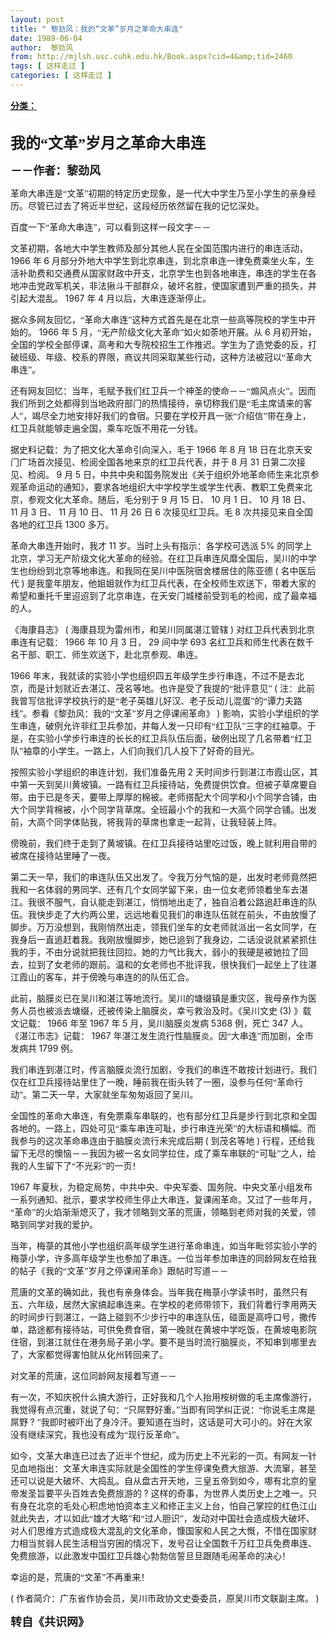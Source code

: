 ```yaml
---
layout: post
title: " 黎劲风：我的“文革”岁月之革命大串连"
date: 1989-06-04
author:  黎劲风
from: http://mjlsh.usc.cuhk.edu.hk/Book.aspx?cid=4&amp;tid=2460
tags: [ 这样走过 ]
categories: [ 这样走过 ]
---
```


<div style="margin: 15px 10px 10px 0px;">
<div>
<span id="ctl00_ContentPlaceHolder1_chapter1_SubjectLabel" style="font-weight:bold;text-decoration:underline;">
   分类：
  </span>
</div>
<b>
<br/>
</b>
<p class="MsoNormal">
<b>
<span lang="ZH-CN" style='font-family:宋体;mso-ascii-font-family:
"Times New Roman"'>
<font size="5">
     我的“文革”岁月之革命大串连
    </font>
</span>
<o:p>
</o:p>
</b>
</p>
<p class="MsoNormal">
<span lang="ZH-CN" style='font-family:宋体;mso-ascii-font-family:
"Times New Roman"'>
<b>
<font size="4">
     －－作者：黎劲风
    </font>
</b>
</span>
<o:p>
</o:p>
</p>
<p class="MsoNormal">
<o:p>
</o:p>
</p>
<p class="MsoNormal">
<span lang="ZH-CN" style='font-family:宋体;mso-ascii-font-family:
"Times New Roman"'>
   革命大串连是“文革”初期的特定历史现象，是一代大中学生乃至小学生的亲身经历。尽管已过去了将近半世纪，这段经历依然留在我的记忆深处。
  </span>
<o:p>
</o:p>
</p>
<p class="MsoNormal">
<span lang="ZH-CN" style='font-family:宋体;mso-ascii-font-family:
"Times New Roman"'>
   百度一下“革命大串连”，可以看到这样一段文字－－
  </span>
<o:p>
</o:p>
</p>
<p class="MsoNormal">
<span lang="ZH-CN" style='font-family:宋体;mso-ascii-font-family:
"Times New Roman"'>
   文革初期，各地大中学生教师及部分其他人民在全国范围内进行的串连活动，
  </span>
  1966
  <span lang="ZH-CN" style='font-family:宋体;mso-ascii-font-family:"Times New Roman"'>
   年
  </span>
  6
  <span lang="ZH-CN" style='font-family:宋体;mso-ascii-font-family:"Times New Roman"'>
   月部分外地大中学生到北京串连，到北京串连一律免费乘坐火车，生活补助费和交通费从国家财政中开支，北京学生也到各地串连，串连的学生在各地冲击党政军机关，非法揪斗干部群众，破坏名胜，使国家遭到严重的损失，并引起大混乱。
  </span>
  1967
  <span lang="ZH-CN" style='font-family:宋体;mso-ascii-font-family:"Times New Roman"'>
   年
  </span>
  4
  <span lang="ZH-CN" style='font-family:宋体;mso-ascii-font-family:"Times New Roman"'>
   月以后，大串连逐渐停止。
  </span>
<o:p>
</o:p>
</p>
<p class="MsoNormal">
<span lang="ZH-CN" style='font-family:宋体;mso-ascii-font-family:
"Times New Roman"'>
   据众多网友回忆，“革命大串连”这种方式首先是在北京一些高等院校的学生中开始的。
  </span>
  1966
  <span lang="ZH-CN" style='font-family:宋体;mso-ascii-font-family:"Times New Roman"'>
   年
  </span>
  5
  <span lang="ZH-CN" style='font-family:宋体;mso-ascii-font-family:"Times New Roman"'>
   月，“无产阶级文化大革命”如火如荼地开展。从
  </span>
  6
  <span lang="ZH-CN" style='font-family:宋体;mso-ascii-font-family:"Times New Roman"'>
   月初开始，全国的学校全部停课，高考和大专院校招生工作推迟。学生为了造党委的反，打破班级、年级、校系的界限，商议共同采取某些行动，这种方法被冠以“革命大串连”。
  </span>
<o:p>
</o:p>
</p>
<p class="MsoNormal">
<span lang="ZH-CN" style='font-family:宋体;mso-ascii-font-family:
"Times New Roman"'>
   还有网友回忆：当年，毛赋予我们红卫兵一个神圣的使命－－“煽风点火”。因而我们所到之处都得到当地政府部门的热情接待，亲切称我们是“毛主席请来的客人”，竭尽全力地安排好我们的食宿。只要在学校开具一张“介绍信”带在身上，红卫兵就能够走遍全国，乘车吃饭不用花一分钱。
  </span>
<o:p>
</o:p>
</p>
<p class="MsoNormal">
<span lang="ZH-CN" style='font-family:宋体;mso-ascii-font-family:
"Times New Roman"'>
   据史料记载：为了把文化大革命引向深入，毛于
  </span>
  1966
  <span lang="ZH-CN" style='font-family:宋体;mso-ascii-font-family:"Times New Roman"'>
   年
  </span>
  8
  <span lang="ZH-CN" style='font-family:宋体;mso-ascii-font-family:"Times New Roman"'>
   月
  </span>
  18
  <span lang="ZH-CN" style='font-family:宋体;mso-ascii-font-family:"Times New Roman"'>
   日在北京天安门广场首次接见、检阅全国各地来京的红卫兵代表，并于
  </span>
  8
  <span lang="ZH-CN" style='font-family:宋体;mso-ascii-font-family:"Times New Roman"'>
   月
  </span>
  31
  <span lang="ZH-CN" style='font-family:宋体;mso-ascii-font-family:"Times New Roman"'>
   日第二次接见、检阅。
  </span>
  9
  <span lang="ZH-CN" style='font-family:宋体;mso-ascii-font-family:"Times New Roman"'>
   月
  </span>
  5
  <span lang="ZH-CN" style='font-family:宋体;mso-ascii-font-family:"Times New Roman"'>
   日，中共中央和国务院发出《关于组织外地革命师生来北京参观革命运动的通知》，要求各地组织大中学校学生或学生代表、教职工免费来北京，参观文化大革命。随后，毛分别于
  </span>
  9
  <span lang="ZH-CN" style='font-family:宋体;mso-ascii-font-family:"Times New Roman"'>
   月
  </span>
  15
  <span lang="ZH-CN" style='font-family:宋体;mso-ascii-font-family:"Times New Roman"'>
   日、
  </span>
  10
  <span lang="ZH-CN" style='font-family:宋体;mso-ascii-font-family:"Times New Roman"'>
   月
  </span>
  1
  <span lang="ZH-CN" style='font-family:宋体;mso-ascii-font-family:"Times New Roman"'>
   日、
  </span>
  10
  <span lang="ZH-CN" style='font-family:宋体;mso-ascii-font-family:"Times New Roman"'>
   月
  </span>
  18
  <span lang="ZH-CN" style='font-family:宋体;mso-ascii-font-family:"Times New Roman"'>
   日、
  </span>
  11
  <span lang="ZH-CN" style='font-family:宋体;mso-ascii-font-family:"Times New Roman"'>
   月
  </span>
  3
  <span lang="ZH-CN" style='font-family:宋体;mso-ascii-font-family:"Times New Roman"'>
   日、
  </span>
  11
  <span lang="ZH-CN" style='font-family:宋体;mso-ascii-font-family:"Times New Roman"'>
   月
  </span>
  10
  <span lang="ZH-CN" style='font-family:宋体;mso-ascii-font-family:"Times New Roman"'>
   日、
  </span>
  11
  <span lang="ZH-CN" style='font-family:宋体;mso-ascii-font-family:"Times New Roman"'>
   月
  </span>
  26
  <span lang="ZH-CN" style='font-family:宋体;mso-ascii-font-family:"Times New Roman"'>
   日
  </span>
  6
  <span lang="ZH-CN" style='font-family:宋体;mso-ascii-font-family:"Times New Roman"'>
   次接见红卫兵。毛
  </span>
  8
  <span lang="ZH-CN" style='font-family:宋体;mso-ascii-font-family:"Times New Roman"'>
   次共接见来自全国各地的红卫兵
  </span>
  1300
  <span lang="ZH-CN" style='font-family:宋体;mso-ascii-font-family:"Times New Roman"'>
   多万。
  </span>
<o:p>
</o:p>
</p>
<p class="MsoNormal">
<span lang="ZH-CN" style='font-family:宋体;mso-ascii-font-family:
"Times New Roman"'>
   革命大串连开始时，我才
  </span>
  11
  <span lang="ZH-CN" style='font-family:
宋体;mso-ascii-font-family:"Times New Roman"'>
   岁。当时上头有指示：各学校可选派
  </span>
  5%
  <span lang="ZH-CN" style='font-family:宋体;mso-ascii-font-family:"Times New Roman"'>
   的同学上北京，学习无产阶级文化大革命的经验。在红卫兵串连风靡全国后，吴川的中学生也纷纷到北京等地串连。和我同在吴川中医院宿舍楼居住的陈亚德
  </span>
  (
  <span lang="ZH-CN" style='font-family:宋体;mso-ascii-font-family:"Times New Roman"'>
   名中医后代
  </span>
  )
  <span lang="ZH-CN" style='font-family:宋体;mso-ascii-font-family:"Times New Roman"'>
   是我童年朋友，他姐姐就作为红卫兵代表，在全校师生欢送下，带着大家的希望和重托千里迢迢到了北京串连，在天安门城楼前受到毛的检阅，成了最幸福的人。
  </span>
<o:p>
</o:p>
</p>
<p class="MsoNormal">
<span lang="ZH-CN" style='font-family:宋体;mso-ascii-font-family:
"Times New Roman"'>
   《海康县志》
  </span>
  (
  <span lang="ZH-CN" style='font-family:宋体;
mso-ascii-font-family:"Times New Roman"'>
   海康县现为雷州市，和吴川同属湛江管辖
  </span>
  )
  <span lang="ZH-CN" style='font-family:宋体;mso-ascii-font-family:"Times New Roman"'>
   对红卫兵代表到北京串连有记载：
  </span>
  1966
  <span lang="ZH-CN" style='font-family:宋体;mso-ascii-font-family:"Times New Roman"'>
   年
  </span>
  10
  <span lang="ZH-CN" style='font-family:宋体;mso-ascii-font-family:"Times New Roman"'>
   月
  </span>
  3
  <span lang="ZH-CN" style='font-family:宋体;mso-ascii-font-family:"Times New Roman"'>
   日，
  </span>
  29
  <span lang="ZH-CN" style='font-family:宋体;mso-ascii-font-family:"Times New Roman"'>
   间中学
  </span>
  693
  <span lang="ZH-CN" style='font-family:宋体;mso-ascii-font-family:"Times New Roman"'>
   名红卫兵和师生代表在数千名干部、职工、师生欢送下，赴北京参观、串连。
  </span>
<o:p>
</o:p>
</p>
<p class="MsoNormal">
  1966
  <span lang="ZH-CN" style='font-family:宋体;mso-ascii-font-family:
"Times New Roman"'>
   年末，我就读的实验小学也组织四五年级学生步行串连，不过不是去北京，而是计划就近去湛江、茂名等地。也许是受了我提的“批评意见”
  </span>
  (
  <span lang="ZH-CN" style='font-family:宋体;mso-ascii-font-family:"Times New Roman"'>
   注：此前我曾写信批评学校执行的是“老子英雄儿好汉、老子反动儿混蛋”的“谭力夫路线”。参看《黎劲风：我的“文革”岁月之停课闹革命》
  </span>
  )
  <span lang="ZH-CN" style='font-family:宋体;mso-ascii-font-family:"Times New Roman"'>
   影响，实验小学组织的学生串连，破例允许非红卫兵参加，并每人发一只印有“红卫队”三字的红袖章。于是，在实验小学步行串连的长长的红卫兵队伍后面，破例出现了几名带着“红卫队”袖章的小学生。一路上，人们向我们几人投下了好奇的目光。
  </span>
<o:p>
</o:p>
</p>
<p class="MsoNormal">
<span lang="ZH-CN" style='font-family:宋体;mso-ascii-font-family:
"Times New Roman"'>
   按照实验小学组织的串连计划，我们准备先用
  </span>
  2
  <span lang="ZH-CN" style='font-family:宋体;mso-ascii-font-family:"Times New Roman"'>
   天时间步行到湛江市霞山区，其中第一天到吴川黄坡镇。一路有红卫兵接待站，免费提供饮食。但被子草席要自带。由于已是冬天，要带上厚厚的棉被。老师搭配大个同学和小个同学合铺，由大个同学背棉被，小个同学背草席。全班最小个的我和一大高个同学合铺。出发前，大高个同学体贴我，将我背的草席也拿走一起背，让我轻装上阵。
  </span>
<o:p>
</o:p>
</p>
<p class="MsoNormal">
<span lang="ZH-CN" style='font-family:宋体;mso-ascii-font-family:
"Times New Roman"'>
   傍晚前，我们终于走到了黄坡镇。在红卫兵接待站里吃过饭，晚上就利用自带的被席在接待站里睡了一夜。
  </span>
<o:p>
</o:p>
</p>
<p class="MsoNormal">
<span lang="ZH-CN" style='font-family:宋体;mso-ascii-font-family:
"Times New Roman"'>
   第二天一早，我们的串连队伍又出发了。令我万分气恼的是，出发时老师竟然把我和一名体弱的男同学、还有几个女同学留下来，由一位女老师领着坐车去湛江。我很不服气，自认能走到湛江，悄悄地出走了，独自沿着公路追赶串连的队伍。我快步走了大约两公里，远远地看见我们的串连队伍就在前头，不由放慢了脚步。万万没想到，我刚悄然出走，领我们坐车的女老师就派出一名女同学，在我身后一直追赶着我。我刚放慢脚步，她已追到了我身边，二话没说就紧紧抓住我的手，不由分说就把我往回拉。她的力气比我大，弱小的我硬是被她拉了回去，拉到了女老师的跟前。温和的女老师也不批评我，很快我们一起坐上了往湛江霞山的客车，并于傍晚与串连的的队伍汇合。
  </span>
<o:p>
</o:p>
</p>
<p class="MsoNormal">
<span lang="ZH-CN" style='font-family:宋体;mso-ascii-font-family:
"Times New Roman"'>
   此前，脑膜炎已在吴川和湛江等地流行。吴川的塘缀镇是重灾区，我母亲作为医务人员也被派去塘缀，还被传染上脑膜炎，幸亏救治及时。《吴川文史
  </span>
  (3)
  <span lang="ZH-CN" style='font-family:宋体;mso-ascii-font-family:"Times New Roman"'>
   》载文记载：
  </span>
  1966
  <span lang="ZH-CN" style='font-family:宋体;mso-ascii-font-family:"Times New Roman"'>
   年至
  </span>
  1967
  <span lang="ZH-CN" style='font-family:宋体;mso-ascii-font-family:"Times New Roman"'>
   年
  </span>
  5
  <span lang="ZH-CN" style='font-family:宋体;mso-ascii-font-family:"Times New Roman"'>
   月，吴川脑膜炎发病
  </span>
  5368
  <span lang="ZH-CN" style='font-family:宋体;mso-ascii-font-family:"Times New Roman"'>
   例，死亡
  </span>
  347
  <span lang="ZH-CN" style='font-family:宋体;mso-ascii-font-family:"Times New Roman"'>
   人。《湛江市志》记载：
  </span>
  1967
  <span lang="ZH-CN" style='font-family:宋体;mso-ascii-font-family:"Times New Roman"'>
   年湛江发生流行性脑膜炎。因“大串连”而加剧，全市发病共
  </span>
  1799
  <span lang="ZH-CN" style='font-family:宋体;mso-ascii-font-family:"Times New Roman"'>
   例。
  </span>
<o:p>
</o:p>
</p>
<p class="MsoNormal">
<span lang="ZH-CN" style='font-family:宋体;mso-ascii-font-family:
"Times New Roman"'>
   我们串连到湛江时，传言脑膜炎流行加剧，令我们的串连不敢按计划进行。我们仅在红卫兵接待站里住了一晚，睡前我在街头转了一圈，没参与任何“革命行动”。第二天一早，大家就坐车匆匆返回了吴川。
  </span>
<o:p>
</o:p>
</p>
<p class="MsoNormal">
<span lang="ZH-CN" style='font-family:宋体;mso-ascii-font-family:
"Times New Roman"'>
   全国性的革命大串连，有免票乘车串联的，也有部分红卫兵是步行到北京和全国各地的。一路上，四处可见“乘车串连可耻，步行串连光荣”的大标语和横幅。而我参与的这次革命串连由于脑膜炎流行未完成后期
  </span>
  (
  <span lang="ZH-CN" style='font-family:宋体;mso-ascii-font-family:"Times New Roman"'>
   到茂名等地
  </span>
  )
  <span lang="ZH-CN" style='font-family:宋体;mso-ascii-font-family:"Times New Roman"'>
   行程，还给我留下无尽的懊恼－－我因为被一名女同学拉住，成了乘车串联的“可耻”之人，给我的人生留下了“不光彩”的一页！
  </span>
<o:p>
</o:p>
</p>
<p class="MsoNormal">
  1967
  <span lang="ZH-CN" style='font-family:宋体;mso-ascii-font-family:
"Times New Roman"'>
   年夏秋，为稳定局势，中共中央、中央军委、国务院、中央文革小组发布一系列通知、批示，要求学校师生停止大串连，复课闹革命。又过了一些年月，“革命”的火焰渐渐熄灭了，我才领略到文革的荒唐，领略到老师对我的关爱，领略到同学对我的爱护。
  </span>
<o:p>
</o:p>
</p>
<p class="MsoNormal">
<span lang="ZH-CN" style='font-family:宋体;mso-ascii-font-family:
"Times New Roman"'>
   当年，梅菉的其他小学也组织高年级学生进行革命串连，如当年毗邻实验小学的梅菉小学，许多高年级学生也参加了串连。一位当年参加串连的同龄网友在给我的帖子《我的“文革”岁月之停课闹革命》跟帖时写道－－
  </span>
<o:p>
</o:p>
</p>
<p class="MsoNormal">
<span lang="ZH-CN" style='font-family:宋体;mso-ascii-font-family:
"Times New Roman"'>
   荒唐的文革的确如此，我也有亲身体会。当年我在梅菉小学读书时，虽然只有五、六年级，居然大家搞起串连来。在学校的老师带领下，我们背着行李用两天的时间步行到湛江，一路上碰到不少步行中的串连队伍，碰面是高呼口号，撒传单，路途都有接待站，可供免费食宿，第一晚就在黄坡中学吃饭，在黄坡电影院住宿，到湛江就住在港务局子弟小学。要不是当时流行脑膜炎，不知串到哪里去了，大家都觉得害怕就从化州转回来了。
  </span>
<o:p>
</o:p>
</p>
<p class="MsoNormal">
<span lang="ZH-CN" style='font-family:宋体;mso-ascii-font-family:
"Times New Roman"'>
   对文革的荒唐，这位同龄网友接着写道－－
  </span>
<o:p>
</o:p>
</p>
<p class="MsoNormal">
<span lang="ZH-CN" style='font-family:宋体;mso-ascii-font-family:
"Times New Roman"'>
   有一次，不知庆祝什么搞大游行，正好我和几个人抬用桉树做的毛主席像游行，我觉得有点沉重，就说了句：“只屌野好重。”当即有同学纠正说：“你说毛主席是屌野
  </span>
  ?
  <span lang="ZH-CN" style='font-family:宋体;mso-ascii-font-family:"Times New Roman"'>
   ”我即时被吓出了身冷汗。要知道在当时，这话是可大可小的。好在大家没有继续深究，我也没有成为“现行反革命”。
  </span>
<o:p>
</o:p>
</p>
<p class="MsoNormal">
<span lang="ZH-CN" style='font-family:宋体;mso-ascii-font-family:
"Times New Roman"'>
   如今，文革大串连已过去了近半个世纪，成为历史上不光彩的一页。有网友一针见血地指出：文革大串连实际就是全国性的学生停课免费大旅游、大流窜，甚至还可以说是大破坏、大捣乱。自从盘古开天地，三皇五帝到如今，哪有北京的皇帝发圣旨要平头百姓去免费旅游的
  </span>
  ?
  <span lang="ZH-CN" style='font-family:宋体;mso-ascii-font-family:"Times New Roman"'>
   这样的奇事，为世界人类历史上之唯一。只有身在北京的毛处心积虑地怕资本主义和修正主义上台，怕自己掌控的红色江山就此失去，才以如此“雄才大略”和“过人胆识”，发动对中国社会造成极大破坏、对人们思维方式造成极大混乱的文化革命，慷国家和人民之大慨，不惜在国家财力相当贫弱人民生活相当穷困的情况下，发号召让全国数千万红卫兵免费串连、免费旅游，以此激发中国红卫兵雄心勃勃信誓旦旦跟随毛闹革命的决心！
  </span>
<o:p>
</o:p>
</p>
<p class="MsoNormal">
<span lang="ZH-CN" style='font-family:宋体;mso-ascii-font-family:
"Times New Roman"'>
   幸运的是，荒唐的“文革”不再重来！
  </span>
<o:p>
</o:p>
</p>
<p class="MsoNormal">
  (
  <span lang="ZH-CN" style='font-family:宋体;mso-ascii-font-family:
"Times New Roman"'>
   作者简介：广东省作协会员，吴川市政协文史委委员，原吴川市文联副主席。
  </span>
  )
  <o:p>
</o:p>
</p>
<p class="MsoNormal">
<o:p>
</o:p>
</p>
<p class="MsoNormal">
<span lang="ZH-CN" style='font-family:宋体;mso-ascii-font-family:
"Times New Roman"'>
<b>
<font size="4">
     转自《共识网》
    </font>
</b>
</span>
<o:p>
</o:p>
</p>
<!--EndFragment-->
</div>
